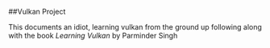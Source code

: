 ##Vulkan Project

This documents an idiot, learning vulkan from the ground up following along with the book _Learning Vulkan_ by Parminder Singh
